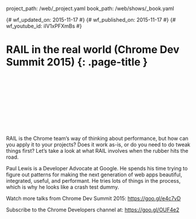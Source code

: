 project_path: /web/_project.yaml
book_path: /web/shows/_book.yaml

{# wf_updated_on: 2015-11-17 #}
{# wf_published_on: 2015-11-17 #}
{# wf_youtube_id: iIV1xPFXmBs #}

# RAIL in the real world (Chrome Dev Summit 2015) {: .page-title }


<div class="video-wrapper">
  <iframe class="devsite-embedded-youtube-video" data-video-id="iIV1xPFXmBs"
          data-autohide="1" data-showinfo="0" frameborder="0" allowfullscreen>
  </iframe>
</div>


RAIL is the Chrome team’s way of thinking about performance, but how can you apply it to your projects? Does it work as-is, or do you need to do tweak things first? Let’s take a look at what RAIL involves when the rubber hits the road.

Paul Lewis is a Developer Advocate at Google. He spends his time trying to figure out patterns for making the next generation of web apps beautiful, integrated, useful, and performant. He tries lots of things in the process, which is why he looks like a crash test dummy.

Watch more talks from Chrome Dev Summit 2015: https://goo.gl/e4c7vD

Subscribe to the Chrome Developers channel at: https://goo.gl/OUF4e2
